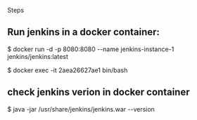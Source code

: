 Steps

## Run jenkins in a docker container:

$ docker run -d -p 8080:8080 --name jenkins-instance-1 jenkins/jenkins:latest

$ docker exec -it 2aea26627ae1 bin/bash

## check jenkins verion in docker container
$ java -jar /usr/share/jenkins/jenkins.war --version
